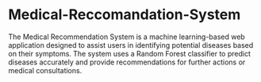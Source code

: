 # Medical-Reccomandation-System
The Medical Recommendation System is a machine learning-based web application designed to assist users in identifying potential diseases based on their symptoms. The system uses a Random Forest classifier to predict diseases accurately and provide recommendations for further actions or medical consultations.
